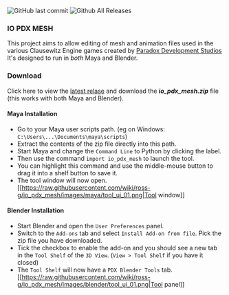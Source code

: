 ![GitHub last commit](https://img.shields.io/github/last-commit/ross-g/io_pdx_mesh.svg)
![Github All Releases](https://img.shields.io/github/downloads/ross-g/io_pdx_mesh/total.svg)
  
  
### IO PDX MESH
This project aims to allow editing of mesh and animation files used in the various Clausewitz Engine games created by [Paradox Development Studios](https://www.paradoxplaza.com) It's designed to run in *both* Maya and Blender.

### Download
Click here to view the [latest relase](https://github.com/ross-g/io_pdx_mesh/releases/latest) and download the __*io_pdx_mesh.zip*__ file (this works with both Maya and Blender).
  
  
#### Maya Installation
* Go to your Maya user scripts path. (eg on Windows: `C:\Users\...\Documents\maya\scripts`)  
* Extract the contents of the zip file directly into this path.  
* Start Maya and change the `Command Line` to Python by clicking the label.  
* Then use the command `import io_pdx_mesh` to launch the tool.  
* You can highlight this command and use the middle-mouse button to drag it into a shelf button to save it.  
* The tool window will now open.  
[[https://raw.githubusercontent.com/wiki/ross-g/io_pdx_mesh/images/maya/tool_ui_01.png|Tool window]]

#### Blender Installation
* Start Blender and open the `User Preferences` panel.  
* Switch to the `Add-ons` tab and select `Install Add-on from file`. Pick the zip file you have downloaded.  
* Tick the checkbox to enable the add-on and you should see a new tab in the `Tool Shelf` of the `3D View`. (`View > Tool Shelf` if you have it closed)  
* The `Tool Shelf` will now have a `PDX Blender Tools` tab.  
[[https://raw.githubusercontent.com/wiki/ross-g/io_pdx_mesh/images/blender/tool_ui_01.png|Tool panel]]
